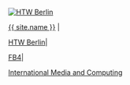 
<div class="header">
<p class="title">
<div class = "htw-logo">
<a href="{{site.baseurl}}"><img src="{{site.baseurl}}images/htw_logo_green.gif" alt="HTW Berlin" title="HTW Berlin"></a>
</div>
</p>

<p class="first"><a href="{{site.baseurl}}about/me.html">{{ site.name }}</a> <span class = "header-divider">|</span>
<p class = "narrow" ><a href="http://www.htw-berlin.de">HTW Berlin</a><span class = "header-divider">|</span></p>
<p><a href="http://www.f4.htw-berlin.de/">FB4</a><span class = "header-divider">|</span></p>
<p><a href="http://imi-bachelor.htw-berlin.de/">International Media and Computing</</p>

</div
